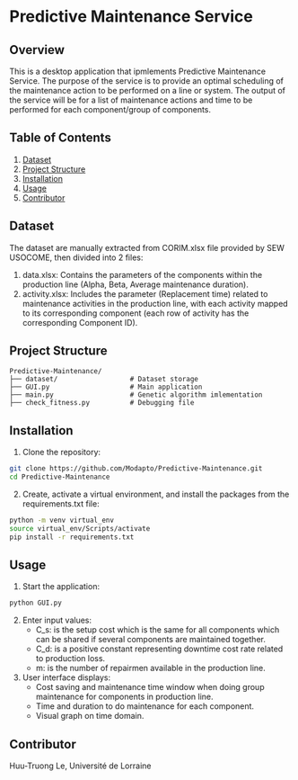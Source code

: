 # Predictive Maintenance Service

## Overview

This is a desktop application that ipmlements Predictive Maintenance Service. The purpose of the service is to provide an optimal scheduling of the maintenance action to be performed on a line or system. The output of the service will be for a list of maintenance actions and time to be performed for each component/group of components.
 
 ## Table of Contents
 1. [Dataset](#dataset)
 2. [Project Structure](#project-structure)
 3. [Installation](#installation)
 4. [Usage](#usage)
 5. [Contributor](#contributor)

 ## Dataset
The dataset are manually extracted from CORIM.xlsx file provided by SEW USOCOME, then divided into 2 files: 
1. data.xlsx: Contains the parameters of the components within the production line (Alpha, Beta, Average maintenance duration).
2. activity.xlsx: Includes the parameter (Replacement time) related to maintenance activities in the production line, with each activity mapped to its corresponding component (each row of activity has the corresponding Component ID).

 ## Project Structure
 ```
 Predictive-Maintenance/
 ├── dataset/                  # Dataset storage
 ├── GUI.py                    # Main application
 ├── main.py                   # Genetic algorithm imlementation
 ├── check_fitness.py          # Debugging file
 ```

 ## Installation

1. Clone the repository: 
```bash    
git clone https://github.com/Modapto/Predictive-Maintenance.git
cd Predictive-Maintenance
```
2. Create, activate a virtual environment, and install the packages from the requirements.txt file:
```bash    
python -m venv virtual_env
source virtual_env/Scripts/activate
pip install -r requirements.txt
```

## Usage

1. Start the application:
```bash
python GUI.py
```
2. Enter input values:
    - C_s: is the setup cost which is the same for all components which can be shared if several components are maintained together.
    - C_d: is a positive constant representing downtime cost rate related to production loss.
    - m: is the number of repairmen available in the production line.
3. User interface displays:
    - Cost saving and maintenance time window when doing group maintenance for components in production line.
    - Time and duration to do maintenance for each component.
    - Visual graph on time domain.

## Contributor

Huu-Truong Le, Université de Lorraine